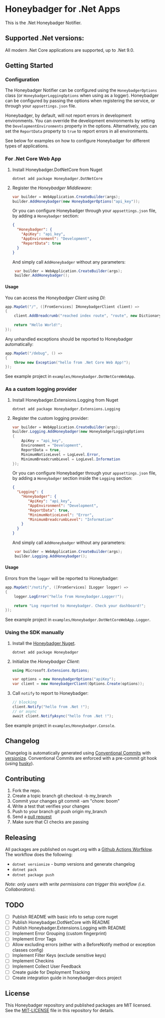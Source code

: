 # Honeybadger for .Net Apps

This is the .Net Honeybadger Notifier.

## Supported .Net versions:

All modern .Net Core applications are supported, up to .Net 9.0.

## Getting Started

### Configuration

The Honeybadger Notifier can be configured using the `HoneybadgerOptions` class
(or `HoneybadgerLoggingOptions` when using as a logger).
Honeybadger can be configured by passing the options when registering the service,
or through your `appsettings.json` file.

Honeybadger, by default, will not report errors in development environments.
You can override the development environments by setting the `DevelopmentEnvironments` property in the options.
Alternatively, you can set the `ReportData` property to `true` to report errors in all environments.

See below for examples on how to configure Honeybadger for different types of applications.

### For .Net Core Web App

1. Install Honeybadger.DotNetCore from Nuget
   ```
   dotnet add package Honeybadger.DotNetCore
   ```
2. Register the _Honeybadger Middleware_:
   ```c#
   var builder = WebApplication.CreateBuilder(args);
   builder.AddHoneybadger(new HoneybadgerOptions("api_key"));
   ```
   
   Or you can configure Honeybadger through your `appsettings.json` file, by adding a `Honeybadger` section:
   ```json
   {
     "Honeybadger": {
       "ApiKey": "api_key",
       "AppEnvironment": "Development",
       "ReportData": true 
     }
   }
   ```
   And simply call `AddHoneybadger` without any parameters:
   ```c#
    var builder = WebApplication.CreateBuilder(args);
    builder.AddHoneybadger();
   ```

#### Usage

You can access the _Honeybadger Client_ using _DI_:
```c#
app.MapGet("/", ([FromServices] IHoneybadgerClient client) =>
{
    client.AddBreadcrumb("reached index route", "route", new Dictionary<string, object?>());
    
    return "Hello World!";
});
```

Any unhandled exceptions should be reported to Honeybadger automatically:
```c#
app.MapGet("/debug", () =>
{
    throw new Exception("hello from .Net Core Web App!");
});
```

See example project in `examples/Honeybadger.DotNetCoreWebApp`.

### As a custom logging provider 

1. Install Honeybadger.Extensions.Logging from Nuget
   ```
   dotnet add package Honeybadger.Extensions.Logging
   ```
2. Register the custom logging provider:
   ```c#
   var builder = WebApplication.CreateBuilder(args);
   builder.Logging.AddHoneybadger(new HoneybadgerLoggingOptions 
   {
       ApiKey = "api_key",
       Environment = "Development",
       ReportData = true,
       MinimumNoticeLevel = LogLevel.Error,
       MinimumBreadcrumbLevel = LogLevel.Information
   });
   ```

   Or you can configure Honeybadger through your `appsettings.json` file, by adding a `Honeybadger` section inside the `Logging` section:
   ```json
   {
     "Logging": {
       "Honeybadger": {
          "ApiKey": "api_key",
          "AppEnvironment": "Development",
          "ReportData": true,
          "MinimumNoticeLevel": "Error",
          "MinimumBreadcrumbLevel": "Information"
       }
     }
   }
   ```
   And simply call `AddHoneybadger` without any parameters:
   ```c#
    var builder = WebApplication.CreateBuilder(args);
    builder.Logging.AddHoneybadger();
   ```

#### Usage

Errors from the `logger` will be reported to Honeybadger:
   ```c#
   app.MapGet("/notify", ([FromServices] ILogger logger) =>
   {
       logger.LogError("hello from Honeybadger.Logger!");
       
       return "Log reported to Honeybadger. Check your dashboard!";
   });
   ```

See example project in `examples/Honeybadger.DotNetCoreWebApp.Logger`.

### Using the SDK manually

1. Install the [Honeybadger Nuget](https://www.nuget.org/packages/Honeybadger).
   ```
   dotnet add package Honeybadger
   ```
2. Initialize the _Honeybadger Client_:
   ```c#
   using Microsoft.Extensions.Options;
   
   var options = new HoneybadgerOptions("apiKey");
   var client = new HoneybadgerClient(Options.Create(options));
   ```
3. Call `notify` to report to Honeybadger:
   ```c#
   // blocking
   client.Notify("hello from .Net !");
   // or async
   await client.NotifyAsync("hello from .Net !");
   ```

See example project in `examples/Honeybadger.Console`.

## Changelog

Changelog is automatically generated using [Conventional Commits](https://www.conventionalcommits.org/) with [versionize](https://github.com/versionize/versionize).
Conventional Commits are enforced with a pre-commit git hook (using [husky](https://alirezanet.github.io/Husky.Net/guide/)).

## Contributing

1. Fork the repo.
2. Create a topic branch git checkout -b my_branch
3. Commit your changes git commit -am "chore: boom"
4. Write a test that verifies your changes
5. Push to your branch git push origin my_branch
6. Send a [pull request](https://github.com/honeybadger-io/honeybadger-dotnet/pulls)
7. Make sure that CI checks are passing

## Releasing

All packages are published on nuget.org with a [Github Actions Worfklow](./.github/workflows/release.yml).
The workflow does the following:
- `dotnet versionize` - bump versions and generate changelog
- `dotnet pack`
- `dotnet package push`

_Note: only users with write permissions can trigger this workflow (i.e. Collaborators)._

## TODO

- [ ] Publish README with basic info to setup core nuget
- [ ] Publish Honeybadger.DotNetCore with README
- [ ] Publish Honeybadger.Extensions.Logging with README
- [ ] Implement Error Grouping (custom fingerprint)
- [ ] Implement Error Tags
- [ ] Allow excluding errors (either with a BeforeNotify method or exception classes config)
- [ ] Implement Filter Keys (exclude sensitive keys)
- [ ] Implement Checkins
- [ ] Implement Collect User Feedback
- [ ] Create guide for Deployment Tracking
- [ ] Create integration guide in honeybadger-docs project

## License

This Honeybadger repository and published packages are MIT licensed. See the [MIT-LICENSE](./MIT_LICENSE) file in this repository for details.
